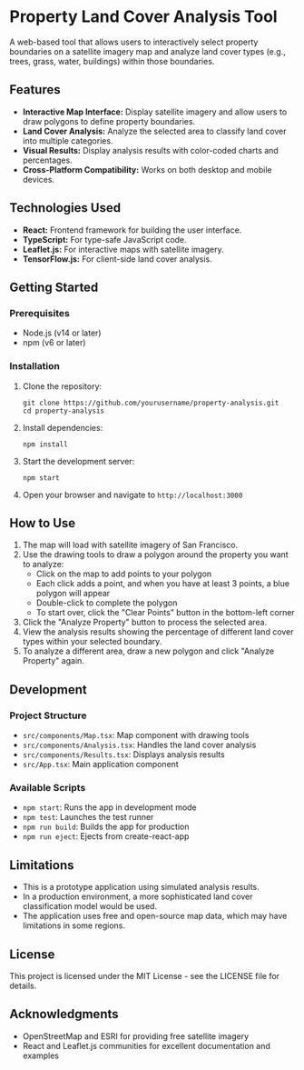 # Property Land Cover Analysis Tool

A web-based tool that allows users to interactively select property boundaries on a satellite imagery map and analyze land cover types (e.g., trees, grass, water, buildings) within those boundaries.

## Features

- **Interactive Map Interface:** Display satellite imagery and allow users to draw polygons to define property boundaries.
- **Land Cover Analysis:** Analyze the selected area to classify land cover into multiple categories.
- **Visual Results:** Display analysis results with color-coded charts and percentages.
- **Cross-Platform Compatibility:** Works on both desktop and mobile devices.

## Technologies Used

- **React:** Frontend framework for building the user interface.
- **TypeScript:** For type-safe JavaScript code.
- **Leaflet.js:** For interactive maps with satellite imagery.
- **TensorFlow.js:** For client-side land cover analysis.

## Getting Started

### Prerequisites

- Node.js (v14 or later)
- npm (v6 or later)

### Installation

1. Clone the repository:
   ```
   git clone https://github.com/yourusername/property-analysis.git
   cd property-analysis
   ```

2. Install dependencies:
   ```
   npm install
   ```

3. Start the development server:
   ```
   npm start
   ```

4. Open your browser and navigate to `http://localhost:3000`

## How to Use

1. The map will load with satellite imagery of San Francisco.
2. Use the drawing tools to draw a polygon around the property you want to analyze:
   - Click on the map to add points to your polygon
   - Each click adds a point, and when you have at least 3 points, a blue polygon will appear
   - Double-click to complete the polygon
   - To start over, click the "Clear Points" button in the bottom-left corner
3. Click the "Analyze Property" button to process the selected area.
4. View the analysis results showing the percentage of different land cover types within your selected boundary.
5. To analyze a different area, draw a new polygon and click "Analyze Property" again.

## Development

### Project Structure

- `src/components/Map.tsx`: Map component with drawing tools
- `src/components/Analysis.tsx`: Handles the land cover analysis
- `src/components/Results.tsx`: Displays analysis results
- `src/App.tsx`: Main application component

### Available Scripts

- `npm start`: Runs the app in development mode
- `npm test`: Launches the test runner
- `npm run build`: Builds the app for production
- `npm run eject`: Ejects from create-react-app

## Limitations

- This is a prototype application using simulated analysis results.
- In a production environment, a more sophisticated land cover classification model would be used.
- The application uses free and open-source map data, which may have limitations in some regions.

## License

This project is licensed under the MIT License - see the LICENSE file for details.

## Acknowledgments

- OpenStreetMap and ESRI for providing free satellite imagery
- React and Leaflet.js communities for excellent documentation and examples
